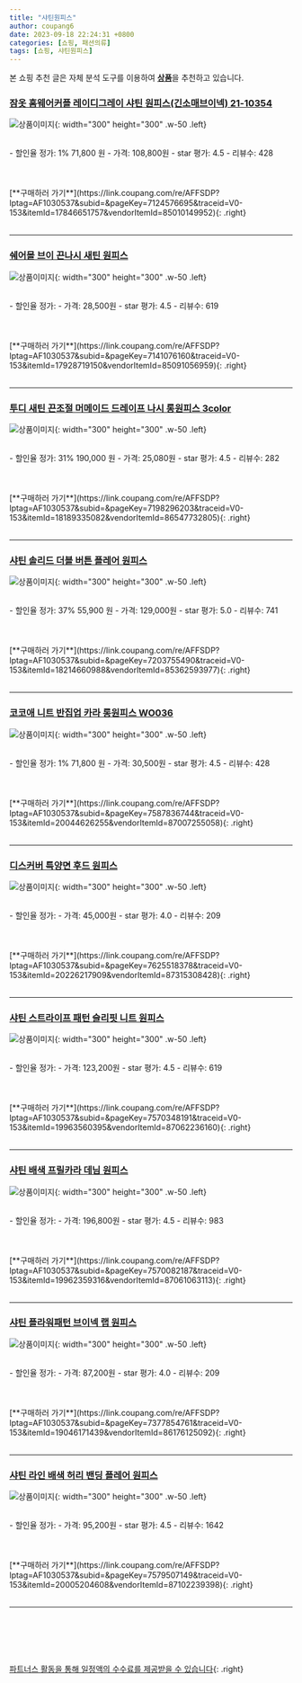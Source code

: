 ```yaml
---
title: "샤틴원피스"
author: coupang6
date: 2023-09-18 22:24:31 +0800
categories: [쇼핑, 패션의류]
tags: [쇼핑, 샤틴원피스]
---
```


본 쇼핑 추천 글은 자체 분석 도구를 이용하여 [**상품**](https://link.coupang.com/a/bao1ui)을 추천하고 있습니다.

### [잠옷 홈웨어커플 레이디그레이 샤틴 원피스(긴소매브이넥) 21-10354](https://link.coupang.com/re/AFFSDP?lptag=AF1030537&subid=&pageKey=7124576695&traceid=V0-153&itemId=17846651757&vendorItemId=85010149952)

![상품이미지](https://thumbnail10.coupangcdn.com/thumbnails/remote/230x230ex/image/vendor_inventory/f1f1/70612d7bca2088e2bbbe3f32efdf56b078130e03c9612eacaf8700824009.jpeg){: width="300" height="300" .w-50 .left}


<br>
- 할인율 정가: 1%  71,800   원
- 가격: 108,800원
- star 평가: 4.5
- 리뷰수: 428
<br>
<br>
<br>
<br>
[**구매하러 가기**](https://link.coupang.com/re/AFFSDP?lptag=AF1030537&subid=&pageKey=7124576695&traceid=V0-153&itemId=17846651757&vendorItemId=85010149952){: .right}
<br>
<br>

---

### [쉐어몰 브이 끈나시 새틴 원피스](https://link.coupang.com/re/AFFSDP?lptag=AF1030537&subid=&pageKey=7141076160&traceid=V0-153&itemId=17928719150&vendorItemId=85091056959)

![상품이미지](https://thumbnail7.coupangcdn.com/thumbnails/remote/230x230ex/image/rs_quotation_api/6zfzp7rx/f2daf0d24b26420db60ede8a48f59407.jpg){: width="300" height="300" .w-50 .left}


<br>
- 할인율 정가: 
- 가격: 28,500원
- star 평가: 4.5
- 리뷰수: 619
<br>
<br>
<br>
<br>
[**구매하러 가기**](https://link.coupang.com/re/AFFSDP?lptag=AF1030537&subid=&pageKey=7141076160&traceid=V0-153&itemId=17928719150&vendorItemId=85091056959){: .right}
<br>
<br>

---

### [투디 새틴 끈조절 머메이드 드레이프 나시 롱원피스 3color](https://link.coupang.com/re/AFFSDP?lptag=AF1030537&subid=&pageKey=7198296203&traceid=V0-153&itemId=18189335082&vendorItemId=86547732805)

![상품이미지](https://thumbnail10.coupangcdn.com/thumbnails/remote/230x230ex/image/vendor_inventory/d17d/f21cc0a2871e146e79a2462e2c913eb3969b67ffa3e60cffae2d1ea8873b.png){: width="300" height="300" .w-50 .left}


<br>
- 할인율 정가: 31%  190,000   원
- 가격: 25,080원
- star 평가: 4.5
- 리뷰수: 282
<br>
<br>
<br>
<br>
[**구매하러 가기**](https://link.coupang.com/re/AFFSDP?lptag=AF1030537&subid=&pageKey=7198296203&traceid=V0-153&itemId=18189335082&vendorItemId=86547732805){: .right}
<br>
<br>

---

### [샤틴 솔리드 더블 버튼 플레어 원피스](https://link.coupang.com/re/AFFSDP?lptag=AF1030537&subid=&pageKey=7203755490&traceid=V0-153&itemId=18214660988&vendorItemId=85362593977)

![상품이미지](https://thumbnail7.coupangcdn.com/thumbnails/remote/230x230ex/image/vendor_inventory/2688/e47efa4c12b32e696314cffb6ddae04b041aafc9e91b013ce34865f922a0.jpg){: width="300" height="300" .w-50 .left}


<br>
- 할인율 정가: 37%  55,900   원
- 가격: 129,000원
- star 평가: 5.0
- 리뷰수: 741
<br>
<br>
<br>
<br>
[**구매하러 가기**](https://link.coupang.com/re/AFFSDP?lptag=AF1030537&subid=&pageKey=7203755490&traceid=V0-153&itemId=18214660988&vendorItemId=85362593977){: .right}
<br>
<br>

---

### [코코애 니트 반집업 카라 롱원피스 WO036](https://link.coupang.com/re/AFFSDP?lptag=AF1030537&subid=&pageKey=7587836744&traceid=V0-153&itemId=20044626255&vendorItemId=87007255058)

![상품이미지](https://thumbnail7.coupangcdn.com/thumbnails/remote/230x230ex/image/vendor_inventory/40cc/11cd94b45dd65f6bc30f01d42da18404a742670bdb75ffbdba95c6fc2806.jpg){: width="300" height="300" .w-50 .left}


<br>
- 할인율 정가: 1%  71,800   원
- 가격: 30,500원
- star 평가: 4.5
- 리뷰수: 428
<br>
<br>
<br>
<br>
[**구매하러 가기**](https://link.coupang.com/re/AFFSDP?lptag=AF1030537&subid=&pageKey=7587836744&traceid=V0-153&itemId=20044626255&vendorItemId=87007255058){: .right}
<br>
<br>

---

### [디스커버 특양면 후드 원피스](https://link.coupang.com/re/AFFSDP?lptag=AF1030537&subid=&pageKey=7625518378&traceid=V0-153&itemId=20226217909&vendorItemId=87315308428)

![상품이미지](https://thumbnail9.coupangcdn.com/thumbnails/remote/230x230ex/image/vendor_inventory/ff57/3be902cd207698386370d64cd2b073df7bb2c8e777ec1ee8c295a9f147fa.jpg){: width="300" height="300" .w-50 .left}


<br>
- 할인율 정가: 
- 가격: 45,000원
- star 평가: 4.0
- 리뷰수: 209
<br>
<br>
<br>
<br>
[**구매하러 가기**](https://link.coupang.com/re/AFFSDP?lptag=AF1030537&subid=&pageKey=7625518378&traceid=V0-153&itemId=20226217909&vendorItemId=87315308428){: .right}
<br>
<br>

---

### [샤틴 스트라이프 패턴 슬리핏 니트 원피스](https://link.coupang.com/re/AFFSDP?lptag=AF1030537&subid=&pageKey=7570348191&traceid=V0-153&itemId=19963560395&vendorItemId=87062236160)

![상품이미지](https://thumbnail6.coupangcdn.com/thumbnails/remote/230x230ex/image/vendor_inventory/160e/51735a9f29b9037ebd6fc5afe2a6590e68f368dfb89f20aa8f3a7b73b431.jpg){: width="300" height="300" .w-50 .left}


<br>
- 할인율 정가: 
- 가격: 123,200원
- star 평가: 4.5
- 리뷰수: 619
<br>
<br>
<br>
<br>
[**구매하러 가기**](https://link.coupang.com/re/AFFSDP?lptag=AF1030537&subid=&pageKey=7570348191&traceid=V0-153&itemId=19963560395&vendorItemId=87062236160){: .right}
<br>
<br>

---

### [샤틴 배색 프릴카라 데님 원피스](https://link.coupang.com/re/AFFSDP?lptag=AF1030537&subid=&pageKey=7570082187&traceid=V0-153&itemId=19962359316&vendorItemId=87061063113)

![상품이미지](https://thumbnail6.coupangcdn.com/thumbnails/remote/230x230ex/image/vendor_inventory/0e8e/8d57dae76ba82ec650e1b80b44d0093975c101c62f51ae53f2cf011fa3bf.jpg){: width="300" height="300" .w-50 .left}


<br>
- 할인율 정가: 
- 가격: 196,800원
- star 평가: 4.5
- 리뷰수: 983
<br>
<br>
<br>
<br>
[**구매하러 가기**](https://link.coupang.com/re/AFFSDP?lptag=AF1030537&subid=&pageKey=7570082187&traceid=V0-153&itemId=19962359316&vendorItemId=87061063113){: .right}
<br>
<br>

---

### [샤틴 플라워패턴 브이넥 랩 원피스](https://link.coupang.com/re/AFFSDP?lptag=AF1030537&subid=&pageKey=7377854761&traceid=V0-153&itemId=19046171439&vendorItemId=86176125092)

![상품이미지](https://thumbnail10.coupangcdn.com/thumbnails/remote/230x230ex/image/vendor_inventory/4bfa/b83eb42176c4352fe88ac0c01708db442ae1ab5365c7fe51a18cbafddddf.jpg){: width="300" height="300" .w-50 .left}


<br>
- 할인율 정가: 
- 가격: 87,200원
- star 평가: 4.0
- 리뷰수: 209
<br>
<br>
<br>
<br>
[**구매하러 가기**](https://link.coupang.com/re/AFFSDP?lptag=AF1030537&subid=&pageKey=7377854761&traceid=V0-153&itemId=19046171439&vendorItemId=86176125092){: .right}
<br>
<br>

---

### [샤틴 라인 배색 허리 밴딩 플레어 원피스](https://link.coupang.com/re/AFFSDP?lptag=AF1030537&subid=&pageKey=7579507149&traceid=V0-153&itemId=20005204608&vendorItemId=87102239398)

![상품이미지](https://thumbnail6.coupangcdn.com/thumbnails/remote/230x230ex/image/vendor_inventory/677c/2a3ba6e3aa4cf1f3ffbcdfd0ce399377fa9f289d739c51731a6e372fcf96.jpg){: width="300" height="300" .w-50 .left}


<br>
- 할인율 정가: 
- 가격: 95,200원
- star 평가: 4.5
- 리뷰수: 1642
<br>
<br>
<br>
<br>
[**구매하러 가기**](https://link.coupang.com/re/AFFSDP?lptag=AF1030537&subid=&pageKey=7579507149&traceid=V0-153&itemId=20005204608&vendorItemId=87102239398){: .right}
<br>
<br>

---
<br><br><br><br><br> [파트너스 활동을 통해 일정액의 수수료를 제공받을 수 있습니다](https://link.coupang.com/a/bao1ui){: .right}
